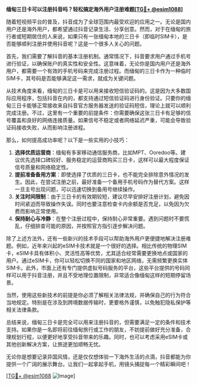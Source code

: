 **缅甸三日卡可以注册抖音吗？轻松搞定海外用户注册难题[[TG💪+ @esim1088](https://t.me/s/esim1088)]**

随着短视频平台的普及，抖音成为了全球范围内最受欢迎的应用之一。无论是国内用户还是海外用户，都希望通过抖音记录生活、分享创意。然而，对于在缅甸的旅行者或短期居住的人来说，如果只有一张缅甸本地的三日卡（即临时SIM卡），是否能够顺利注册并使用抖音呢？这是一个很多人关心的问题。

首先，我们需要了解抖音的基本注册机制。通常情况下，抖音要求用户通过手机号进行验证，以确保账户的真实性和安全性。这意味着，无论你是国内用户还是海外用户，都需要一个有效的手机号码来完成注册过程。而缅甸的三日卡作为一种临时SIM卡，其号码是否能够满足这一需求，就成为关键问题。

从技术角度来看，缅甸的三日卡是可以用来接收短信验证码的。这是因为大多数国际应用程序，包括抖音在内的，都支持通过短信验证码进行身份验证。只要你的缅甸三日卡能够正常接收来自抖音官方服务器发送的验证码短信，理论上就可以顺利完成注册。不过，这里有一个重要的前提条件：你需要确保这张三日卡有足够的信号覆盖和良好的网络连接质量。如果信号不稳定或者网络延迟严重，可能会导致验证码接收失败，从而影响注册进程。

那么，如何提高成功率呢？以下是一些实用的小技巧：

1. **选择优质运营商**：缅甸有多家移动通信服务商，比如MPT、Ooredoo等。建议优先选择口碑较好、服务稳定的运营商购买三日卡，这样可以最大程度保证信号质量和网络稳定性。
2. **提前准备备用方案**：即使选择了优质的三日卡，也不能完全排除意外情况的发生。因此，在尝试注册之前，最好准备一个备用手机号码作为替代方案。这样一旦主号出现问题，可以迅速切换到备用号继续操作。
3. **关注时间限制**：由于三日卡的有效期较短，建议尽早安排好注册计划，避免因时间紧迫而导致操作失误。同时也要注意检查卡内余额是否充足，以免因为欠费而影响正常使用。
4. **保持耐心与冷静**：在整个注册过程中，保持耐心非常重要。遇到问题时不要慌乱，仔细排查可能的原因，并按照官方指引逐步解决问题。

除了上述方法外，还有一些新兴的技术手段可以帮助海外用户更便捷地解决注册难题。例如，近年来兴起的eSIM卡技术就是一个很好的选择。相比传统的物理SIM卡，eSIM卡具有体积小、灵活性高等优势，尤其适合经常需要更换地点或国家的用户。通过eSIM卡，你可以轻松切换不同的国家和地区网络，无需频繁更换实体SIM卡。此外，市面上还有专门提供虚拟号码服务的平台，这些平台提供的号码同样可以用于抖音注册，并且不受地理位置限制，非常适合像缅甸这样的短期停留场景。

当然，使用这些新技术的前提是你必须了解相关法律法规，并确保自己的行为符合当地规定。特别是在涉及到跨境数据传输时，更要格外谨慎，以免触犯隐私保护等相关法律条款。

总结来说，缅甸三日卡是完全可以用来注册抖音的，但需要满足一定的条件和技术支持。如果你是一名即将前往缅甸旅行或工作的朋友，不妨提前做好充分准备，合理规划行程，以便更好地享受抖音带来的乐趣。同时，也可以考虑采用eSIM卡或其他创新解决方案，让旅途更加顺畅无忧。

无论你是想要记录异国风情，还是仅仅想体验一下海外生活的点滴，抖音都能为你提供一个广阔的展示舞台。让我们一起拿起手机，用镜头捕捉每一个精彩瞬间吧！

[[TG💪+ @esim1088](https://t.me/s/esim1088) ![Image](https://i.postimg.cc/4NQfJmqS/Snipaste-2025-05-13-00-14-12.png)]